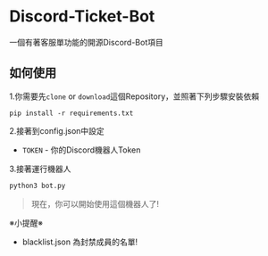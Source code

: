 # Discord-Ticket-Bot
一個有著客服單功能的開源Discord-Bot項目

## 如何使用
1.你需要先`clone` or `download`這個Repository，並照著下列步驟安裝依賴  

```shell
pip install -r requirements.txt
```

2.接著到config.json中設定
* `TOKEN` - 你的Discord機器人Token

3.接著運行機器人  
```py
python3 bot.py
```
> 現在，你可以開始使用這個機器人了!

※小提醒※
* blacklist.json 為封禁成員的名單!
